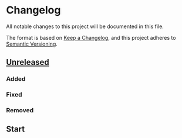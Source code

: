 # Changelog

All notable changes to this project will be documented in this file.

The format is based on [Keep a Changelog](https://keepachangelog.com/en/1.0.0/),
and this project adheres to
[Semantic Versioning](https://semver.org/spec/v2.0.0.html).

<!-- changelog follows -->

## [Unreleased](https://github.com/jmuelbert/checkconnect/compare/v0.0.1‚...HEAD)

### Added

### Fixed

### Removed

## Start
